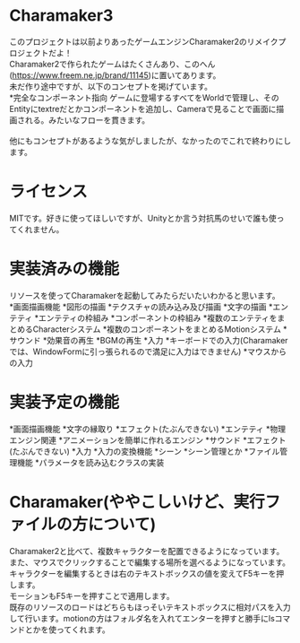 # Charamaker3

このプロジェクトは以前よりあったゲームエンジンCharamaker2のリメイクプロジェクトだよ！<br>
Charamaker2で作られたゲームはたくさんあり、このへん(https://www.freem.ne.jp/brand/11145)に置いてあります。<br>
未だ作り途中ですが、以下のコンセプトを掲げています。<br>
*完全なコンポーネント指向
ゲームに登場するすべてをWorldで管理し、そのEntityにtextreだとかコンポーネントを追加し、Cameraで見ることで画面に描画される。みたいなフローを貫きます。<br>
<br>
他にもコンセプトがあるような気がしましたが、なかったのでこれで終わりにします。<br>

# ライセンス
MITです。好きに使ってほしいですが、Unityとか言う対抗馬のせいで誰も使ってくれません。

# 実装済みの機能
リソースを使ってCharamakerを起動してみたらだいたいわかると思います。<br>
*画面描画機能
  *図形の描画
  *テクスチャの読み込み及び描画
  *文字の描画
*エンテティ
  *エンテティの枠組み
  *コンポーネントの枠組み
  *複数のエンテティをまとめるCharacterシステム
  *複数のコンポーネントをまとめるMotionシステム
*サウンド
  *効果音の再生
  *BGMの再生
*入力
  *キーボードでの入力(Charamakerでは、WindowFormに引っ張られるので満足に入力はできません)
  *マウスからの入力

# 実装予定の機能
*画面描画機能
  *文字の縁取り
  *エフェクト(たぶんできない)
*エンテティ
  *物理エンジン関連
  *アニメーションを簡単に作れるエンジン
*サウンド
  *エフェクト(たぶんできない)
*入力
  *入力の変換機能
*シーン
  *シーン管理とか
*ファイル管理機能
 *パラメータを読み込むクラスの実装
# Charamaker(ややこしいけど、実行ファイルの方について)
Charamaker2と比べて、複数キャラクターを配置できるようになっています。また、マウスでクリックすることで編集する場所を選べるようになっています。<br>
キャラクターを編集するときは右のテキストボックスの値を変えてF5キーを押します。<br>
モーションもF5キーを押すことで適用します。<br>
既存のリソースのロードはどちらもほっそいテキストボックスに相対パスを入力して行います。motionの方はフォルダ名を入れてエンターを押すと勝手にlsコマンドとかを使ってくれます。<br>
